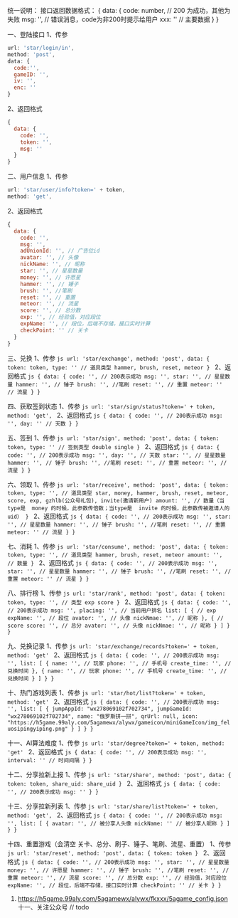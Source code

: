 统一说明：
  接口返回数据格式：
    {
      data: {
        code: number, // 200 为成功，其他为失败
        msg: '', // 错误消息，code为非200时提示给用户
        xxx: '' // 主要数据
      }
    }

一、登陆接口
  1、传参
  ```js
  url: 'star/login/in',
  method: 'post',
  data: {
    code:'',
    gameID: '',
    iv: '',
    enc: ''
  }
  ```
  2、返回格式
  ```js
  {
    data: {
      code: '',
      token: '',
      msg: ''
    }
  }
  ```

二、用户信息
  1、传参
  ```js
  url: 'star/user/info?token=' + token,
  method: 'get',
  ```
  2、返回格式
  ```js
  {
    data: {
      code: '',
      msg: '',
      adUnionId: '', // 广告位id
      avatar: '', // 头像
      nickName: '', // 昵称
      star: '', // 星星数量
      money: '', // 许愿星
      hammer: '', // 锤子
      brush: '', //笔刷
      reset: '', // 重置
      meteor: '', // 流星
      score: '', // 总分数
      exp: '', // 经验值，对应段位
      expName: '', // 段位，后端不存储，接口实时计算
      checkPoint: '' // 关卡
    }
  }
  ```

三、兑换
     1、传参
     ```js
     url: 'star/exchange',
     method: 'post',
     data: {
       token: token,
       type: '' // 道具类型 hammer, brush, reset, meteor
     }
     ```
     2、返回格式
     ```js
     {
       data: {
         code: '', // 200表示成功
         msg: '',
         star: '', // 星星数量
         hammer: '', // 锤子
         brush: '', //笔刷
         reset: '', // 重置
         meteor: '' // 流星
       }
     }
     ```

四、获取签到状态
     1、传参
     ```js
     url: 'star/sign/status?token=' + token,
     method: 'get',
     ```
     2、返回格式
     ```js
     {
       data: {
         code: '', // 200表示成功
         msg: '',
         day: '' // 天数
       }
     }
     ```

五、签到
     1、传参
     ```js
     url: 'star/sign',
     method: 'post',
     data: {
      token: token,
      type: '' // 签到类型 double single
     }
     ```
     2、返回格式
     ```js
     {
       data: {
         code: '', // 200表示成功
         msg: '',
         day: '', // 天数
         star: '', // 星星数量
         hammer: '', // 锤子
         brush: '', //笔刷
         reset: '', // 重置
         meteor: '', // 流星
       }
     }
     ```

六、领取
     1、传参
     ```js
     url: 'star/receive',
     method: 'post',
     data: {
       token: token,
       type: '', // 道具类型 star, money, hammer, brush, reset, meteor, score, exp, gzhlb(公众号礼包), invite(邀请新用户)
       amount: '', // 数量（当type是  money 的时候，此参数传倍数；当type是  invite 的时候，此参数传被邀请人的uid）
     }
     ```
     2、返回格式
     ```js
     {
       data: {
         code: '', // 200表示成功
         msg: '',
         star: '', // 星星数量
         hammer: '', // 锤子
         brush: '', //笔刷
         reset: '', // 重置
         meteor: '' // 流星
       }
     }
     ```

七、消耗
     1、传参
     ```js
     url: 'star/consume',
     method: 'post',
     data: {
       token: token,
       type: '', // 道具类型 hammer, brush, reset, meteor
       amount: '', // 数量
     }
     ```
     2、返回格式
     ```js
     {
       data: {
         code: '', // 200表示成功
         msg: '',
         star: '', // 星星数量
         hammer: '', // 锤子
         brush: '', //笔刷
         reset: '', // 重置
         meteor: '' // 流星
       }
     }
     ```

八、排行榜
     1、传参
     ```js
     url: 'star/rank',
     method: 'post',
     data: {
       token: token,
       type: '', // 类型 exp score
     }
     ```
     2、返回格式
     ```js
     {
       data: {
         code: '', // 200表示成功
         msg: '',
         placing: '', // 当前用户排名
         list: [
          { // exp
            expName: '', // 段位
            avator: '', // 头像
            nickNmae: '', // 昵称
          },
          { // score
            score: '', // 总分
            avator: '', // 头像
            nickNmae: '', // 昵称
          }
         ]
       }
     }
     ```

九、兑换记录
     1、传参
     ```js
     url: 'star/exchange/records?token=' + token,
     method: 'get'
     ```
     2、返回格式
     ```js
     {
       data: {
         code: '', // 200表示成功
         msg: '',
         list: [
          {
            name: '', // 玩家
            phone: '', // 手机号
            create_time: '', // 兑换时间
          },
          {
            name: '', // 玩家
            phone: '', // 手机号
            create_time: '', // 兑换时间
          }
         ]
       }
     }
     ```

十、热门游戏列表
     1、传参
     ```js
     url: 'star/hot/list?token=' + token,
     method: 'get'
     ```
     2、返回格式
     ```js
     {
       data: {
         code: '', // 200表示成功
         msg: '',
         list: [
            {
              jumpAppId: "wx278069102f702734",
              jumpGameId: "wx278069102f702734",
              name: "俄罗斯拼一拼",
              qrUrl: null,
              icon: "https://h5game.99aly.com/5agamewx/alywx/gameicon/miniGameIcon/img_feluosipingyiping.png"
            }
         ]
       }
     }
     ```

十一、AI算法难度
     1、传参
     ```js
     url: 'star/degree?token=' + token,
     method: 'get'
     ```
     2、返回格式
     ```js
     {
       data: {
         code: '', // 200表示成功
         msg: '',
         interval: '' // 时间间隔
       }
     }
     ```

 十二、分享拉新上报
      1、传参
      ```js
      url: 'star/share',
      method: 'post',
      data: {
        token: token,
        share_uid: share_uid
      }
      ```
      2、返回格式
      ```js
      {
        data: {
          code: '', // 200表示成功
          msg: ''
        }
      }
      ```

 十三、分享拉新列表
      1、传参
      ```js
      url: 'star/share/list?token=' + token,
      method: 'get',
      ```
      2、返回格式
      ```js
      {
        data: {
          code: '', // 200表示成功
          msg: '',
          list: [
            {
              avatar: '', // 被分享人头像
              nickName: '' // 被分享人昵称
            }
          ]
        }
      }
      ```

 十四、重置游戏（会清空 关卡、总分、刷子、锤子、笔刷、流星、重置）
      1、传参
      ```js
      url: 'star/reset',
      method: 'post',
      data: {
        token: token
      }
      ```
      2、返回格式
      ```js
      {
        data: {
          code: '', // 200表示成功
          msg: '',
          star: '', // 星星数量
          money: '', // 许愿星
          hammer: '', // 锤子
          brush: '', //笔刷
          reset: '', // 重置
          meteor: '', // 流星
          score: '', // 总分数
          exp: '', // 经验值，对应段位
          expName: '', // 段位，后端不存储，接口实时计算
          checkPoint: '' // 关卡
        }
      }
      ```

1.  https://h5game.99aly.com/5agamewx/alywx/fkxxx/5agame_config.json
十一、关注公众号 // todo

